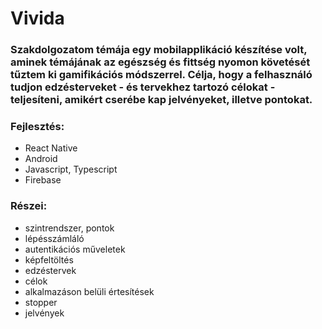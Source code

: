 # Vivida

### Szakdolgozatom témája egy mobilapplikáció készítése volt, aminek témájának az egészség és fittség nyomon követését tűztem ki gamifikációs módszerrel. Célja, hogy a felhasználó tudjon edzésterveket - és tervekhez tartozó célokat - teljesíteni, amikért cserébe kap jelvényeket, illetve pontokat. 

### Fejlesztés:
- React Native
- Android
- Javascript, Typescript 
- Firebase

### Részei:
- szintrendszer, pontok
- lépésszámláló 
- autentikációs műveletek
- képfeltöltés 
- edzéstervek
- célok
- alkalmazáson belüli értesítések
- stopper
- jelvények